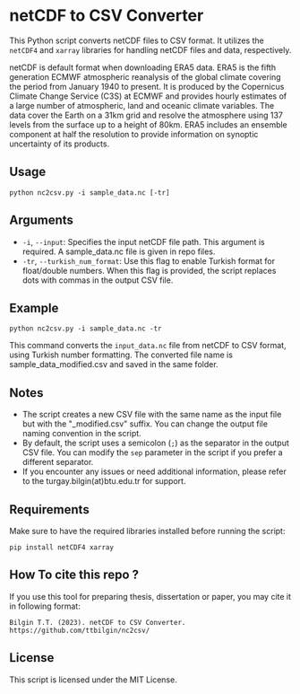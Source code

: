 netCDF to CSV Converter
=======================

This Python script converts netCDF files to CSV format. It utilizes the `netCDF4` and `xarray` libraries for handling netCDF files and data, respectively.

netCDF is default format when downloading ERA5 data. ERA5 is the fifth generation ECMWF atmospheric reanalysis of the global climate covering the period from January 1940 to present. It is produced by the Copernicus Climate Change Service (C3S) at ECMWF and provides hourly estimates of a large number of atmospheric, land and oceanic climate variables. The data cover the Earth on a 31km grid and resolve the atmosphere using 137 levels from the surface up to a height of 80km. ERA5 includes an ensemble component at half the resolution to provide information on synoptic uncertainty of its products.

Usage
-----

    python nc2csv.py -i sample_data.nc [-tr]

Arguments
---------

*   `-i`, `--input`: Specifies the input netCDF file path. This argument is required. A sample_data.nc file is given in repo files.
*   `-tr`, `--turkish_num_format`: Use this flag to enable Turkish format for float/double numbers. When this flag is provided, the script replaces dots with commas in the output CSV file.

Example
-------

    python nc2csv.py -i sample_data.nc -tr

This command converts the `input_data.nc` file from netCDF to CSV format, using Turkish number formatting. The converted file name is sample_data_modified.csv and saved in the same folder.

Notes
-----

*   The script creates a new CSV file with the same name as the input file but with the "_modified.csv" suffix. You can change the output file naming convention in the script.
*   By default, the script uses a semicolon (`;`) as the separator in the output CSV file. You can modify the `sep` parameter in the script if you prefer a different separator.
*   If you encounter any issues or need additional information, please refer to the turgay.bilgin(at)btu.edu.tr for support.

Requirements
------------

Make sure to have the required libraries installed before running the script:

    pip install netCDF4 xarray

How To cite this repo ?
------------

If you use this tool for preparing thesis, dissertation or paper, you may cite it in following format:

    Bilgin T.T. (2023). netCDF to CSV Converter. https://github.com/ttbilgin/nc2csv/


License
-------

This script is licensed under the MIT License.
